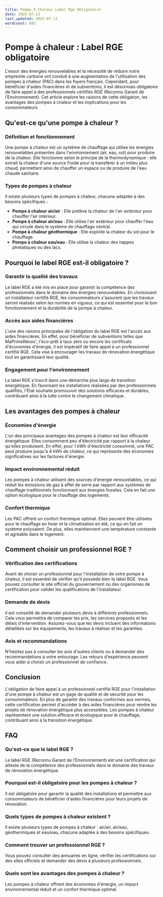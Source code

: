 ```yaml
---
title: Pompe A Chaleur Label Rge Obligatoire
date: 2025-07-13
last_updated: 2025-07-13
wordcount: 892
---
```


# Pompe à chaleur : Label RGE obligatoire

L'essor des énergies renouvelables et la nécessité de réduire notre empreinte carbone ont conduit à une augmentation de l'utilisation des pompes à chaleur (PAC) dans les foyers français. Cependant, pour bénéficier d'aides financières et de subventions, il est désormais obligatoire de faire appel à des professionnels certifiés RGE (Reconnu Garant de l’Environnement). Cet article explore les raisons de cette obligation, les avantages des pompes à chaleur et les implications pour les consommateurs.

## Qu'est-ce qu'une pompe à chaleur ?

### Définition et fonctionnement

Une pompe à chaleur est un système de chauffage qui utilise les énergies renouvelables présentes dans l'environnement (air, eau, sol) pour produire de la chaleur. Elle fonctionne selon le principe de la thermodynamique : elle extrait la chaleur d'une source froide pour la transférer à un milieu plus chaud, permettant ainsi de chauffer un espace ou de produire de l'eau chaude sanitaire.

### Types de pompes à chaleur

Il existe plusieurs types de pompes à chaleur, chacune adaptée à des besoins spécifiques :

- **Pompe à chaleur air/air** : Elle prélève la chaleur de l'air extérieur pour chauffer l'air intérieur.
- **Pompe à chaleur air/eau** : Elle utilise l'air extérieur pour chauffer l'eau qui circule dans le système de chauffage central.
- **Pompe à chaleur géothermique** : Elle exploite la chaleur du sol pour le chauffage.
- **Pompe à chaleur eau/eau** : Elle utilise la chaleur des nappes phréatiques ou des lacs.

## Pourquoi le label RGE est-il obligatoire ?

### Garantir la qualité des travaux

Le label RGE a été mis en place pour garantir la compétence des professionnels dans le domaine des énergies renouvelables. En choisissant un installateur certifié RGE, les consommateurs s'assurent que les travaux seront réalisés selon les normes en vigueur, ce qui est essentiel pour le bon fonctionnement et la durabilité de la pompe à chaleur.

### Accès aux aides financières

L'une des raisons principales de l'obligation du label RGE est l'accès aux aides financières. En effet, pour bénéficier de subventions telles que MaPrimeRénov', l'éco-prêt à taux zéro ou encore les certificats d'économies d'énergie, il est impératif de faire appel à un professionnel certifié RGE. Cela vise à encourager les travaux de rénovation énergétique tout en garantissant leur qualité.

### Engagement pour l'environnement

Le label RGE s'inscrit dans une démarche plus large de transition énergétique. En favorisant les installations réalisées par des professionnels qualifiés, l'État souhaite promouvoir des solutions efficaces et durables, contribuant ainsi à la lutte contre le changement climatique.

## Les avantages des pompes à chaleur

### Économies d'énergie

L'un des principaux avantages des pompes à chaleur est leur efficacité énergétique. Elles consomment peu d'électricité par rapport à la chaleur qu'elles produisent. En effet, pour 1 kWh d'électricité consommé, une PAC peut produire jusqu'à 4 kWh de chaleur, ce qui représente des économies significatives sur les factures d'énergie.

### Impact environnemental réduit

Les pompes à chaleur utilisent des sources d'énergie renouvelables, ce qui réduit les émissions de gaz à effet de serre par rapport aux systèmes de chauffage traditionnels fonctionnant aux énergies fossiles. Cela en fait une option écologique pour le chauffage des logements.

### Confort thermique

Les PAC offrent un confort thermique optimal. Elles peuvent être utilisées pour le chauffage en hiver et la climatisation en été, ce qui en fait un système polyvalent. De plus, elles maintiennent une température constante et agréable dans le logement.

## Comment choisir un professionnel RGE ?

### Vérification des certifications

Avant de choisir un professionnel pour l'installation de votre pompe à chaleur, il est essentiel de vérifier qu'il possède bien le label RGE. Vous pouvez consulter le site officiel du gouvernement ou des organismes de certification pour valider les qualifications de l'installateur.

### Demande de devis

Il est conseillé de demander plusieurs devis à différents professionnels. Cela vous permettra de comparer les prix, les services proposés et les délais d'intervention. Assurez-vous que les devis incluent des informations détaillées sur les équipements, les travaux à réaliser et les garanties.

### Avis et recommandations

N'hésitez pas à consulter les avis d'autres clients ou à demander des recommandations à votre entourage. Les retours d'expérience peuvent vous aider à choisir un professionnel de confiance.

## Conclusion

L'obligation de faire appel à un professionnel certifié RGE pour l'installation d'une pompe à chaleur est un gage de qualité et de sécurité pour les consommateurs. En plus de garantir des travaux conformes aux normes, cette certification permet d'accéder à des aides financières pour rendre les projets de rénovation énergétique plus accessibles. Les pompes à chaleur représentent une solution efficace et écologique pour le chauffage, contribuant ainsi à la transition énergétique.

## FAQ

### Qu'est-ce que le label RGE ?

Le label RGE (Reconnu Garant de l’Environnement) est une certification qui atteste de la compétence des professionnels dans le domaine des travaux de rénovation énergétique.

### Pourquoi est-il obligatoire pour les pompes à chaleur ?

Il est obligatoire pour garantir la qualité des installations et permettre aux consommateurs de bénéficier d'aides financières pour leurs projets de rénovation.

### Quels types de pompes à chaleur existent ?

Il existe plusieurs types de pompes à chaleur : air/air, air/eau, géothermiques et eau/eau, chacune adaptée à des besoins spécifiques.

### Comment trouver un professionnel RGE ?

Vous pouvez consulter des annuaires en ligne, vérifier les certifications sur des sites officiels et demander des devis à plusieurs professionnels.

### Quels sont les avantages des pompes à chaleur ?

Les pompes à chaleur offrent des économies d'énergie, un impact environnemental réduit et un confort thermique optimal.